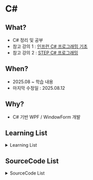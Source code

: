 # C#

## What?

- C# 정리 및 공부
- 참고 강의 1 : [인프런 C# 프로그래밍 기초](https://www.inflearn.com/course/c-sharp-%EC%94%A8%EC%83%B5-%EA%B8%B0%EC%B4%88)
- 참고 강의 2 : [STEP C# 프로그래밍](https://link.step.or.kr/vOPnE3)

## When?

- 2025.08 ~ 학습 내용
- 마지막 수정일 : 2025.08.12

## Why?

- C# 기반 WPF / WindowForm 개발

## Learning List

<details>
    <summary>
        Learning List
    </summary>

- ch01 [C++소개](https://github.com/BangYunseo/TIL/blob/main/Cpp/ch01_IntroduceC%2B%2B.md)
- ch02 [C++기초](https://github.com/BangYunseo/TIL/blob/main/Cpp/ch02_BasicC%2B%2B.md)
- ch03 [클래스와 객체](https://github.com/BangYunseo/TIL/blob/main/Cpp/ch03_ClassAndObject.md)

</details>

## SourceCode List

<details>
    <summary>
        SourceCode List
    </summary>

- [ch02 C++기초](https://github.com/BangYunseo/Basic_CPP/tree/main/ch02_BasicC%2B%2B)
- [ch03 클래스와 객체](https://github.com/BangYunseo/Basic_CPP/tree/main/ch03_ClassAndObject)
- [ch04 객체와 포인터](https://github.com/BangYunseo/Basic_CPP/tree/main/ch04_ObjectPointer)

</details>
